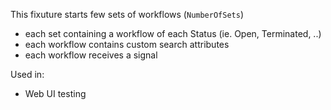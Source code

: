 This fixuture starts few sets of workflows (`NumberOfSets`)
 - each set containing a workflow of each Status (ie. Open, Terminated, ..)
 - each workflow contains custom search attributes
 - each workflow receives a signal

Used in:

- Web UI testing
